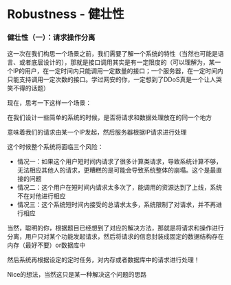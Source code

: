 # Robustness - 健壮性
### 健壮性（一）：请求操作分离

这一次在我们构思一个场景之前，我们需要了解一个系统的特性（当然也可能是语言、或者底层设计的），那就是接口调用其实是有一定限度的（可以理解为，某一个IP的用户，在一定时间内只能调用一定数量的接口；一个服务器，在一定时间内只能支持调用一定次数的接口。学过网安的你，一定想到了DDoS真是一个让人哭笑不得的话题）

现在，思考一下这样一个场景：

在我们设计一些简单的系统的时候，是否将请求和数据处理放在的同一个地方

意味着我们的请求由某一个IP发起，然后服务器根据IP请求进行处理

这个时候整个系统将面临三个风险：

- 情况一：如果这个用户短时间内请求了很多计算类请求，导致系统计算不够，无法相应其他人的请求，更糟糕的是可能会导致系统整体的崩塌。这个是最直接的问题
- 情况二：这个用户在短时间内请求太多次了，能调用的资源达到了上线，系统不在对他进行相应
- 情况三：这个系统短时间内接受的总请求太多，系统限制了对请求，并不再进行相应

当然，聪明的你，根据题目已经想到了对应的解决方法，那就是将请求和操作进行分离，用户只对某个功能发起请求，然后将请求的信息封装成固定的数据结构存在内存（最好不要）or数据库中

然后系统再根据设定的定时任务，对内存或者数据库中的请求进行处理！

Nice的想法，当然这只是某一种解决这个问题的思路
